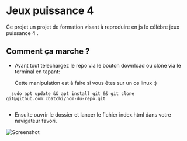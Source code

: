 # Jeux puissance 4

Ce projet un projet de formation visant à reproduire en js le célèbre jeux puissance 4 .

##  Comment ça marche ?

  * Avant tout telechargez le repo via le bouton download ou clone via le terminal en tapant:
  
    Cette manipulation est à faire si vous êtes sur un os linux :)
    
  ``` 
    sudo apt update && apt install git && git clone git@github.com:cbatchi/nom-du-repo.git 
    
  ```
 * Ensuite ouvrir le dossier et lancer le fichier index.html dans votre navigateur favori.

![Screenshot](screenshot.png) 
